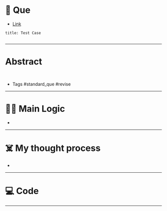 # 🧩 Que
- [Link](https://leetcode.com/problems/multiply-strings/)

```ad-question
title: Test Case


```

---
# Abstract
```ad-abstract


```

- Tags #standard_que #revise 
--- 
# 🕵️‍♂️ Main Logic
- 

---
# ☠️ My thought process
- 
---

# 💻 Code

---
